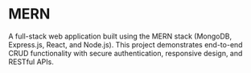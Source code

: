# MERN
A full-stack web application built using the MERN stack (MongoDB, Express.js, React, and Node.js). This project demonstrates end-to-end CRUD functionality with secure authentication, responsive design, and RESTful APIs.
